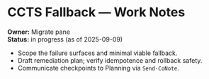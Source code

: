 # CCTS Fallback — Work Notes

**Owner:** Migrate pane  
**Status:** in progress (as of 2025-09-09)

- Scope the failure surfaces and minimal viable fallback.  
- Draft remediation plan; verify idempotence and rollback safety.  
- Communicate checkpoints to Planning via `Send-CoNote`.
